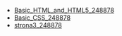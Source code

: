 * [Basic_HTML_and_HTML5_248878](https://BlueCloud119.github.io/programowanie_interfejsow_webowych_lab/Basic_HTML_and_HTML5_248878.html)
* [Basic_CSS_248878](https://BlueCloud119.github.io/programowanie_interfejsow_webowych_lab/Basic_CSS_248878.html)
* [strona3_248878](https://BlueCloud119.github.io/programowanie_interfejsow_webowych_lab/strona3_248878.html)
